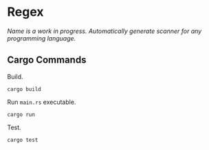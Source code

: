 # Regex
_Name is a work in progress. Automatically generate scanner for any programming language._

## Cargo Commands
Build.
```
cargo build
```
Run `main.rs` executable.
```
cargo run
```
Test.
```
cargo test
```